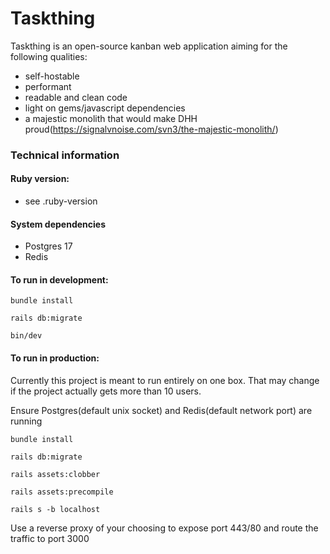 # Taskthing

Taskthing is an open-source kanban web application aiming for the following qualities:
- self-hostable
- performant
- readable and clean code
- light on gems/javascript dependencies
- a majestic monolith that would make DHH proud(https://signalvnoise.com/svn3/the-majestic-monolith/)

### Technical information

#### Ruby version:
- see .ruby-version
#### System dependencies
- Postgres 17
- Redis

#### To run in development:

`bundle install`

`rails db:migrate`

`bin/dev`

#### To run in production:

Currently this project is meant to run entirely on one box.
That may change if the project actually gets more than 10 users.

Ensure Postgres(default unix socket) and Redis(default network port) are running

`bundle install`

`rails db:migrate`

`rails assets:clobber`

`rails assets:precompile`

`rails s -b localhost`

Use a reverse proxy of your choosing to expose port 443/80 and route the traffic to port 3000
